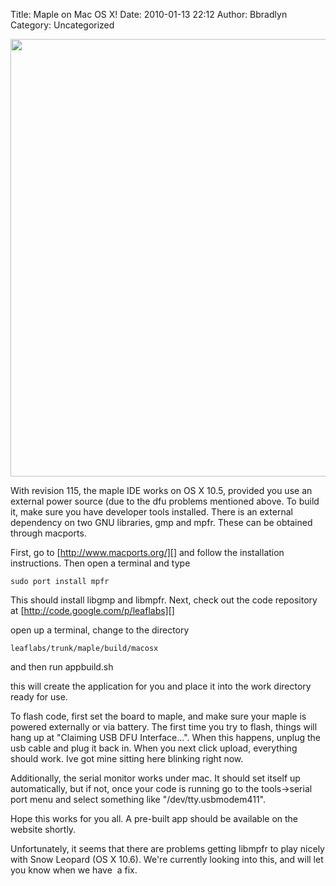 Title: Maple on Mac OS X!
Date: 2010-01-13 22:12
Author: Bbradlyn
Category: Uncategorized

<center>
<img src="http://blogs.leaflabs.com/wp-content/uploads/maplepic-1024x640.jpg" width="700px;">
</center>

With revision 115, the maple IDE works on OS X 10.5, provided you use an
external power source (due to the dfu problems mentioned above. To build
it, make sure you have developer tools installed. There is an external
dependency on two GNU libraries, gmp and mpfr. These can be obtained
through macports.

First, go to [http://www.macports.org/][] and follow the installation
instructions. Then open a terminal and type

    sudo port install mpfr

This should install libgmp and libmpfr. Next, check out the code
repository at [http://code.google.com/p/leaflabs][]

open up a terminal, change to the directory

    leaflabs/trunk/maple/build/macosx

and then run appbuild.sh

this will create the application for you and place it into the work
directory ready for use.

To flash code, first set the board to maple, and make sure your maple is
powered externally or via battery. The first time you try to flash,
things will hang up at "Claiming USB DFU Interface...". When this
happens, unplug the usb cable and plug it back in. When you next click
upload, everything should work. Ive got mine sitting here blinking right
now.

Additionally, the serial monitor works under mac. It should set itself
up automatically, but if not, once your code is running go to the
tools-\>serial port menu and select something like
"/dev/tty.usbmodem411".

Hope this works for you all. A pre-built app should be available on the
website shortly.

Unfortunately, it seems that there are problems getting libmpfr to play
nicely with Snow Leopard (OS X 10.6). We're currently looking into this,
and will let you know when we have  a fix.

  [http://www.macports.org/]: http://www.macports.org/ "http://www.macports.org/"
  [http://code.google.com/p/leaflabs]: http://code.google.com/p/leaflabs "http://code.google.com/p/leaflabs"
